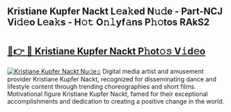 ## Kristiane Kupfer Nackt L𝚎a𝚔ed N𝚞𝚍e - Part-NCJ Vi𝚍𝚎o L𝚎a𝚔s - H𝚘𝚝 O𝚗𝚕yf𝚊ns P𝚑𝚘tos RAkS2

# <h2><a href="http://kf9a4x.oniu.top/?m=Kristiane+Kupfer+Nackt">🔗👉 🔴 Kristiane Kupfer Nackt P𝚑ot𝚘𝚜 V𝚒d𝚎o</a></h2>

[![Kristiane Kupfer Nackt Nu𝚍e𝚜](https://i.imgur.com/0qMVB7G.gif)](http://kf9a4x.oniu.top/?m=Kristiane+Kupfer+Nackt)
Digital media artist and amusement provider Kristiane Kupfer Nackt, recognized for disseminating dance and lifestyle content through trending choreographies and short films. Motivational figure Kristiane Kupfer Nackt, famed for their exceptional accomplishments and dedication to creating a positive change in the world.  
